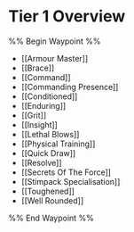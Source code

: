 # Tier 1 Overview
 
%% Begin Waypoint %%
- [[Armour Master]]
- [[Brace]]
- [[Command]]
- [[Commanding Presence]]
- [[Conditioned]]
- [[Enduring]]
- [[Grit]]
- [[Insight]]
- [[Lethal Blows]]
- [[Physical Training]]
- [[Quick Draw]]
- [[Resolve]]
- [[Secrets Of The Force]]
- [[Stimpack Specialisation]]
- [[Toughened]]
- [[Well Rounded]]

%% End Waypoint %%
